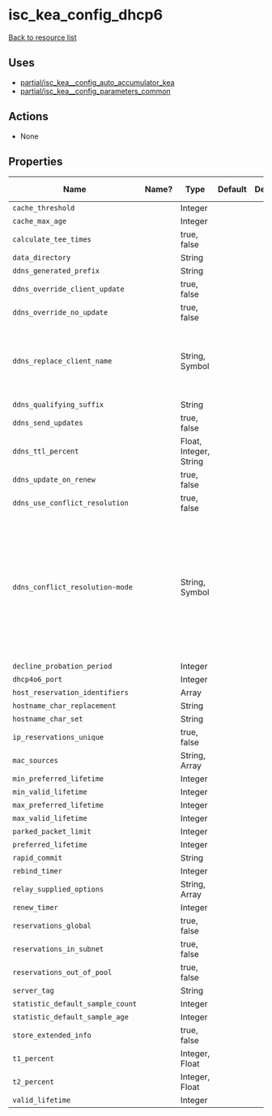 # isc_kea_config_dhcp6

[Back to resource list](README.md#resources)

## Uses

- [partial/isc_kea__config_auto_accumulator_kea](partial/isc_kea__config_auto_accumulator_kea.md)
- [partial/isc_kea__config_parameters_common](partial/isc_kea__config_parameters_common.md)

## Actions

- None

## Properties

| Name                             | Name? | Type                   | Default | Description | Allowed Values                                                                        |
| -------------------------------- | ----- | ---------------------- | ------- | ----------- | ------------------------------------------------------------------------------------- |
| `cache_threshold`                |       | Integer                |         |             |                                                                                       |
| `cache_max_age`                  |       | Integer                |         |             |                                                                                       |
| `calculate_tee_times`            |       | true, false            |         |             |                                                                                       |
| `data_directory`                 |       | String                 |         |             |                                                                                       |
| `ddns_generated_prefix`          |       | String                 |         |             |                                                                                       |
| `ddns_override_client_update`    |       | true, false            |         |             |                                                                                       |
| `ddns_override_no_update`        |       | true, false            |         |             |                                                                                       |
| `ddns_replace_client_name`       |       | String, Symbol         |         |             | never, always, when-present, when-not-present                                         |
| `ddns_qualifying_suffix`         |       | String                 |         |             |                                                                                       |
| `ddns_send_updates`              |       | true, false            |         |             |                                                                                       |
| `ddns_ttl_percent`               |       | Float, Integer, String |         |             |                                                                                       |
| `ddns_update_on_renew`           |       | true, false            |         |             |                                                                                       |
| `ddns_use_conflict_resolution`   |       | true, false            |         |             |                                                                                       |
| `ddns_conflict_resolution-mode`  |       | String, Symbol         |         |             | check-with-dhcid, no-check-with-dhcid, check-exists-with-dhcid,no-check-without-dhcid |
| `decline_probation_period`       |       | Integer                |         |             |                                                                                       |
| `dhcp4o6_port`                   |       | Integer                |         |             |                                                                                       |
| `host_reservation_identifiers`   |       | Array                  |         |             |                                                                                       |
| `hostname_char_replacement`      |       | String                 |         |             |                                                                                       |
| `hostname_char_set`              |       | String                 |         |             |                                                                                       |
| `ip_reservations_unique`         |       | true, false            |         |             |                                                                                       |
| `mac_sources`                    |       | String, Array          |         |             |                                                                                       |
| `min_preferred_lifetime`         |       | Integer                |         |             |                                                                                       |
| `min_valid_lifetime`             |       | Integer                |         |             |                                                                                       |
| `max_preferred_lifetime`         |       | Integer                |         |             |                                                                                       |
| `max_valid_lifetime`             |       | Integer                |         |             |                                                                                       |
| `parked_packet_limit`            |       | Integer                |         |             |                                                                                       |
| `preferred_lifetime`             |       | Integer                |         |             |                                                                                       |
| `rapid_commit`                   |       | String                 |         |             |                                                                                       |
| `rebind_timer`                   |       | Integer                |         |             |                                                                                       |
| `relay_supplied_options`         |       | String, Array          |         |             |                                                                                       |
| `renew_timer`                    |       | Integer                |         |             |                                                                                       |
| `reservations_global`            |       | true, false            |         |             |                                                                                       |
| `reservations_in_subnet`         |       | true, false            |         |             |                                                                                       |
| `reservations_out_of_pool`       |       | true, false            |         |             |                                                                                       |
| `server_tag`                     |       | String                 |         |             |                                                                                       |
| `statistic_default_sample_count` |       | Integer                |         |             |                                                                                       |
| `statistic_default_sample_age`   |       | Integer                |         |             |                                                                                       |
| `store_extended_info`            |       | true, false            |         |             |                                                                                       |
| `t1_percent`                     |       | Integer, Float         |         |             |                                                                                       |
| `t2_percent`                     |       | Integer, Float         |         |             |                                                                                       |
| `valid_lifetime`                 |       | Integer                |         |             |                                                                                       |
